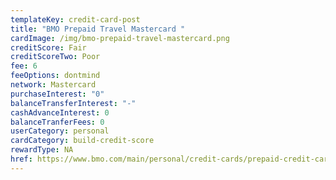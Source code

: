 ```yaml
---
templateKey: credit-card-post
title: "BMO Prepaid Travel Mastercard "
cardImage: /img/bmo-prepaid-travel-mastercard.png
creditScore: Fair
creditScoreTwo: Poor
fee: 6
feeOptions: dontmind
network: Mastercard
purchaseInterest: "0"
balanceTransferInterest: "-"
cashAdvanceInterest: 0
balanceTranferFees: 0
userCategory: personal
cardCategory: build-credit-score
rewardType: NA
href: https://www.bmo.com/main/personal/credit-cards/prepaid-credit-cards/
---
```

